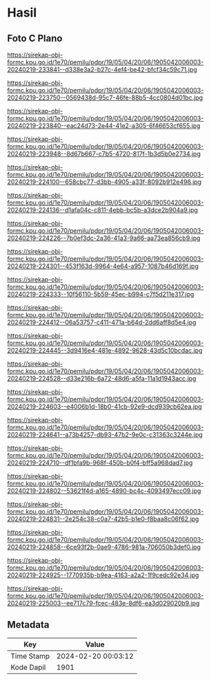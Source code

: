 # Hasil

## Foto C Plano

https://sirekap-obj-formc.kpu.go.id/1e70/pemilu/pdpr/19/05/04/20/06/1905042006003-20240219-233841--d338e3a2-b27c-4ef4-be42-bfcf34c59c71.jpg

https://sirekap-obj-formc.kpu.go.id/1e70/pemilu/pdpr/19/05/04/20/06/1905042006003-20240219-223750--0569438d-95c7-46fe-88b5-4cc0804d01bc.jpg

https://sirekap-obj-formc.kpu.go.id/1e70/pemilu/pdpr/19/05/04/20/06/1905042006003-20240219-223840--eac24d73-2e44-41e2-a305-6f46653cf655.jpg

https://sirekap-obj-formc.kpu.go.id/1e70/pemilu/pdpr/19/05/04/20/06/1905042006003-20240219-223948--8d67b667-c7b5-4720-817f-1b3d5b0e2734.jpg

https://sirekap-obj-formc.kpu.go.id/1e70/pemilu/pdpr/19/05/04/20/06/1905042006003-20240219-224100--658cbc77-d3bb-4905-a33f-8092b912e496.jpg

https://sirekap-obj-formc.kpu.go.id/1e70/pemilu/pdpr/19/05/04/20/06/1905042006003-20240219-224136--d1afa04c-c811-4ebb-bc5b-a3dce2b904a9.jpg

https://sirekap-obj-formc.kpu.go.id/1e70/pemilu/pdpr/19/05/04/20/06/1905042006003-20240219-224226--7b0ef3dc-2a36-41a3-9a66-aa73ea856cb9.jpg

https://sirekap-obj-formc.kpu.go.id/1e70/pemilu/pdpr/19/05/04/20/06/1905042006003-20240219-224301--453f163d-9964-4e64-a957-1087b46d169f.jpg

https://sirekap-obj-formc.kpu.go.id/1e70/pemilu/pdpr/19/05/04/20/06/1905042006003-20240219-224333--10f56110-5b59-45ec-b994-c7f5d211e317.jpg

https://sirekap-obj-formc.kpu.go.id/1e70/pemilu/pdpr/19/05/04/20/06/1905042006003-20240219-224412--06a53757-c411-471a-b64d-2dd6aff8d5e4.jpg

https://sirekap-obj-formc.kpu.go.id/1e70/pemilu/pdpr/19/05/04/20/06/1905042006003-20240219-224445--3d9416e4-481e-4892-9628-43d5c10bcdac.jpg

https://sirekap-obj-formc.kpu.go.id/1e70/pemilu/pdpr/19/05/04/20/06/1905042006003-20240219-224528--d33e216b-6a72-48d6-a5fa-11a1d1943acc.jpg

https://sirekap-obj-formc.kpu.go.id/1e70/pemilu/pdpr/19/05/04/20/06/1905042006003-20240219-224603--e4006b1d-18b0-41cb-92e9-dcd939cb62ea.jpg

https://sirekap-obj-formc.kpu.go.id/1e70/pemilu/pdpr/19/05/04/20/06/1905042006003-20240219-224641--a73b4257-db93-47b2-9e0c-c31363c3244e.jpg

https://sirekap-obj-formc.kpu.go.id/1e70/pemilu/pdpr/19/05/04/20/06/1905042006003-20240219-224710--df1bfa9b-968f-450b-b0f4-bff5a968dad7.jpg

https://sirekap-obj-formc.kpu.go.id/1e70/pemilu/pdpr/19/05/04/20/06/1905042006003-20240219-224802--53621f4d-a165-4890-bc4c-4093497ecc09.jpg

https://sirekap-obj-formc.kpu.go.id/1e70/pemilu/pdpr/19/05/04/20/06/1905042006003-20240219-224831--2e254c38-c0a7-42b5-b1e0-f8baa8c06f62.jpg

https://sirekap-obj-formc.kpu.go.id/1e70/pemilu/pdpr/19/05/04/20/06/1905042006003-20240219-224858--6ce93f2b-0ae9-4786-981a-706050b3def0.jpg

https://sirekap-obj-formc.kpu.go.id/1e70/pemilu/pdpr/19/05/04/20/06/1905042006003-20240219-224925--1770935b-b9ea-4163-a2a2-1f9cedc92e34.jpg

https://sirekap-obj-formc.kpu.go.id/1e70/pemilu/pdpr/19/05/04/20/06/1905042006003-20240219-225003--ee717c79-fcec-483e-8df6-ea3d029020b9.jpg


## Metadata

| Key        | Value               |
| ---------- | ------------------- |
| Time Stamp | 2024-02-20 00:03:12 |
| Kode Dapil | 1901                |



